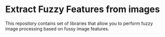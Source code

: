 # Extract Fuzzy Features from images

This repository contains set of libraries that allow you to perform fuzzy image processing based on fussy image features.
